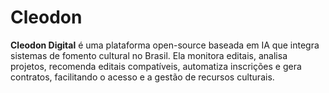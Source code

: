 # Cleodon
**Cleodon Digital** é uma plataforma open-source baseada em IA que integra sistemas de fomento cultural no Brasil. Ela monitora editais, analisa projetos, recomenda editais compatíveis, automatiza inscrições e gera contratos, facilitando o acesso e a gestão de recursos culturais.
